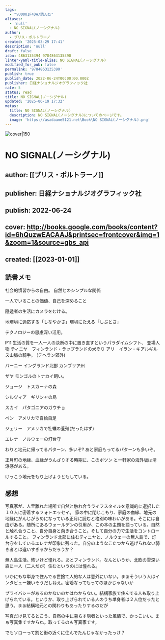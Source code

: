 ```yaml
---
tags:
  - "\U0001F4DA/読んだ"
aliases:
  - 'null'
  - NO SIGNAL(ノーシグナル)
author:
  - ブリス・ポルトラーノ
created: '2025-03-29 17:41'
description: 'null'
draft: false
isbn: 4863135394 9784863135390
linter-yaml-title-alias: NO SIGNAL(ノーシグナル)
modified_for_pub: false
permalink: '9784863135390'
publish: true
publish_date: 2022-06-24T00:00:00.000Z
publisher: 日経ナショナルジオグラフィック社
rate: 5
status: read
title: NO SIGNAL(ノーシグナル)
updated: '2025-06-19 17:32'
metas:
  title: NO SIGNAL(ノーシグナル)
  description: NO SIGNAL(ノーシグナル)についてのページです。
  image: 'https://asadaame5121.net\Book\NO SIGNAL(ノーシグナル).png'
---
```

![cover|150](http://books.google.com/books/content?id=6hQuzwEACAAJ&printsec=frontcover&img=1&zoom=1&source=gbs_api)

# NO SIGNAL(ノーシグナル)
## author: [[ブリス・ポルトラーノ]]
## publisher: 日経ナショナルジオグラフィック社
## publish: 2022-06-24
## cover: http://books.google.com/books/content?id=6hQuzwEACAAJ&printsec=frontcover&img=1&zoom=1&source=gbs_api
## created: [[2023-01-01]]

## 読書メモ
社会的慣習からの自由。 自然とのシンプルな関係

一人でいることの価値、自己を深めること

隠遁者の生活にカメラをむける。

地環境に適応する「しなやかさ」環境にたえる「しぶとさ」

テクノロジーの思慮深い活用。

P11 生活の質を一人一人の決断の中に置き直すというパラダイムシフト、 
登場人物
ティニヤ　フィンランド・ラップランドの犬ぞり
アリ　イラン・キアルギルス山脈の騎手。 (テヘラン郊外)

バーニー イングランド北部 カンブリア州

ザヤ モンゴルのトナカイ飼い。

ジョージ　トスカーナの森

シルヴィア　ギリシャの島

スカイ　パタゴニアのガウチョ

ベン　アメリカで自給自足

ジェリー　アメリカで牡蠣の養殖(だったはず)

エレナ　ノルウェーの灯台守

わりと地元に帰ってるパターン、多いぞ?
あと家庭もってるパターンも多いぞ。

正月町の地縁、血縁がうんざりする時期に、このポツン と一軒家の海外版は清涼感がある。

 けっこう地元をもり上げようともしている。

## 感想

写真家が、人里離れた場所で自然と触れ合うライフスタイルを意識的に選択した１０人に密着するフォトエッセイ。
家の中に閉じこもり、家庭の血縁、地元の地縁にがんじがらめになっている正月に読むと格別の味わいがある。そこには自由がある。随所にあるウォールデンの引用が、この本の主題を語っている。自然と触れ合うこと、自分自身と向き合うこと。そして自分の力で生活をコントロールすること。
フィンランド北部に住むティニヤと、ノルウェーの無人島で、灯台守をしているエレナが印象に残った。自分のようなこたつから逃げられない弱き者とは違いすぎるからだろうか？


無人島生活。怖いけど憧れる。あとフィンランド。なんというか、北欧の雪深い森に一人（二人だが）住むというのには憧れる。

いかにもな単身で住んでる世捨て人的な人は意外にいない。まぁそういう人はインタビュー嫌いそうだしねえ。密着なってもってのほかじゃないか

プライバシーがあるのかないのかはわからない。結構家族で住んでる人も取り上げられている。というか、取り上げられている人のうち単身者は２人位だったと思う。まぁ結構地元との関わりもあったりするのだが

写真だけ見てるとこう、自然の中に暮らす隠者といった風情で、かっこいい。まぁ写真集ですからね。取ってるのも写真家です。

でもソローって割と街の近くに住んでたんじゃなかったっけ？
